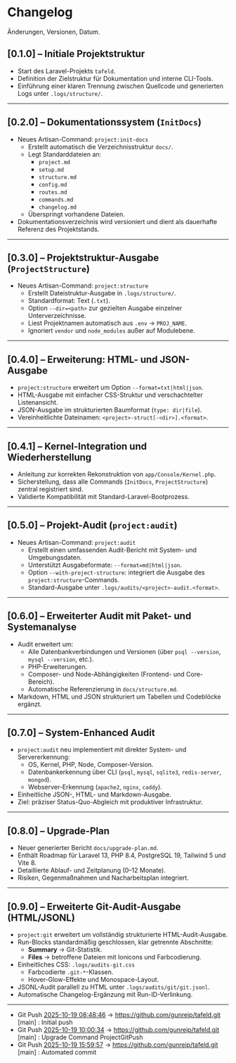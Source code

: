 # Changelog

Änderungen, Versionen, Datum.

## [0.1.0] – Initiale Projektstruktur
- Start des Laravel-Projekts `tafeld`.
- Definition der Zielstruktur für Dokumentation und interne CLI-Tools.
- Einführung einer klaren Trennung zwischen Quellcode und generierten Logs unter `.logs/structure/`.

---

## [0.2.0] – Dokumentationssystem (`InitDocs`)
- Neues Artisan-Command: `project:init-docs`
  - Erstellt automatisch die Verzeichnisstruktur `docs/`.
  - Legt Standarddateien an:
    - `project.md`
    - `setup.md`
    - `structure.md`
    - `config.md`
    - `routes.md`
    - `commands.md`
    - `changelog.md`
  - Überspringt vorhandene Dateien.
- Dokumentationsverzeichnis wird versioniert und dient als dauerhafte Referenz des Projektstands.

---

## [0.3.0] – Projektstruktur-Ausgabe (`ProjectStructure`)
- Neues Artisan-Command: `project:structure`
  - Erstellt Dateistruktur-Ausgabe in `.logs/structure/`.
  - Standardformat: Text (`.txt`).
  - Option `--dir=<path>` zur gezielten Ausgabe einzelner Unterverzeichnisse.
  - Liest Projektnamen automatisch aus `.env` → `PROJ_NAME`.
  - Ignoriert `vendor` und `node_modules` außer auf Modulebene.

---

## [0.4.0] – Erweiterung: HTML- und JSON-Ausgabe
- `project:structure` erweitert um Option `--format=txt|html|json`.
- HTML-Ausgabe mit einfacher CSS-Struktur und verschachtelter Listenansicht.
- JSON-Ausgabe im strukturierten Baumformat (`type: dir|file`).
- Vereinheitlichte Dateinamen: `<project>-struct[-<dir>].<format>`.

---

## [0.4.1] – Kernel-Integration und Wiederherstellung
- Anleitung zur korrekten Rekonstruktion von `app/Console/Kernel.php`.
- Sicherstellung, dass alle Commands (`InitDocs`, `ProjectStructure`) zentral registriert sind.
- Validierte Kompatibilität mit Standard-Laravel-Bootprozess.

---

## [0.5.0] – Projekt-Audit (`project:audit`)
- Neues Artisan-Command: `project:audit`
  - Erstellt einen umfassenden Audit-Bericht mit System- und Umgebungsdaten.
  - Unterstützt Ausgabeformate: `--format=md|html|json`.
  - Option `--with-project-structure`: integriert die Ausgabe des `project:structure`-Commands.
  - Standard-Ausgabe unter `.logs/audits/<project>-audit.<format>`.

---

## [0.6.0] – Erweiterter Audit mit Paket- und Systemanalyse
- Audit erweitert um:
  - Alle Datenbankverbindungen und Versionen (über `psql --version`, `mysql --version`, etc.).
  - PHP-Erweiterungen.
  - Composer- und Node-Abhängigkeiten (Frontend- und Core-Bereich).
  - Automatische Referenzierung in `docs/structure.md`.
- Markdown, HTML und JSON strukturiert um Tabellen und Codeblöcke ergänzt.

---

## [0.7.0] – System-Enhanced Audit
- `project:audit` neu implementiert mit direkter System- und Servererkennung:
  - OS, Kernel, PHP, Node, Composer-Version.
  - Datenbankerkennung über CLI (`psql`, `mysql`, `sqlite3`, `redis-server`, `mongod`).
  - Webserver-Erkennung (`apache2`, `nginx`, `caddy`).
- Einheitliche JSON-, HTML- und Markdown-Ausgabe.
- Ziel: präziser Status-Quo-Abgleich mit produktiver Infrastruktur.

---

## [0.8.0] – Upgrade-Plan
- Neuer generierter Bericht `docs/upgrade-plan.md`.
- Enthält Roadmap für Laravel 13, PHP 8.4, PostgreSQL 19, Tailwind 5 und Vite 8.
- Detaillierte Ablauf- und Zeitplanung (0–12 Monate).
- Risiken, Gegenmaßnahmen und Nacharbeitsplan integriert.

---

## [0.9.0] – Erweiterte Git-Audit-Ausgabe (HTML/JSONL)
- `project:git` erweitert um vollständig strukturierte HTML-Audit-Ausgabe.
- Run-Blocks standardmäßig geschlossen, klar getrennte Abschnitte:
  - **Summary** → Git-Statistik.
  - **Files** → betroffene Dateien mit Ionicons und Farbcodierung.
- Einheitliches CSS: `.logs/audits-git.css`
  - Farbcodierte `.git-*`-Klassen.
  - Hover-Glow-Effekte und Monospace-Layout.
- JSONL-Audit parallell zu HTML unter `.logs/audits/git/git.jsonl`.
- Automatische Changelog-Ergänzung mit Run-ID-Verlinkung. 

---

- Git Push [2025-10-19 08:48:46](.logs/audits/git/git.html#run-20251019-084846) → https://github.com/gunreip/tafeld.git [main] : Initial push
- Git Push [2025-10-19 10:00:34](.logs/audits/git/git.html#run-20251019-100034) → https://github.com/gunreip/tafeld.git [main] : Upgrade Command ProjectGitPush
- Git Push [2025-10-19 15:59:57](.logs/audits/git/git.html#run-20251019-155957) → https://github.com/gunreip/tafeld.git [main] : Automated commit
